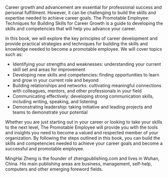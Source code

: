
Career growth and advancement are essential for professional success and personal fulfillment. However, it can be challenging to build the skills and expertise needed to achieve career goals. The Promotable Employee: Techniques for Building Skills for Career Growth is a guide to developing the skills and competencies that will help you advance your career.

In this book, we will explore the key principles of career development and provide practical strategies and techniques for building the skills and knowledge needed to become a promotable employee. We will cover topics such as:

* Identifying your strengths and weaknesses: understanding your current skill set and areas for improvement
* Developing new skills and competencies: finding opportunities to learn and grow in your current role and beyond
* Building relationships and networks: cultivating meaningful connections with colleagues, mentors, and other professionals in your field
* Communicating effectively: developing strong communication skills, including writing, speaking, and listening
* Demonstrating leadership: taking initiative and leading projects and teams to demonstrate your potential

Whether you are just starting out in your career or looking to take your skills to the next level, The Promotable Employee will provide you with the tools and insights you need to become a valued and respected member of your organization. By following the steps outlined in this book, you can build the skills and competencies needed to achieve your career goals and become a successful and promotable employee.

MingHai Zheng is the founder of zhengpublishing.com and lives in Wuhan, China. His main publishing areas are business, management, self-help, computers and other emerging foreword fields.
